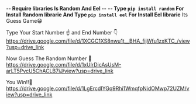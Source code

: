 **-- Require libraries Is Random And Eel --**
**-- Type ```pip install random``` For Install Random librarie And Type ```pip install eel``` For Install Eel librarie**
Its Guess Game😁

Type Your Start Number ☝️ and End Number 👇
https://drive.google.com/file/d/1XCGC1XS8nwu1t__BHA_fijWfu1zxKTC_/view?usp=drive_link

Now Guess The Random Number 🧐
https://drive.google.com/file/d/1xUIrDicAsUsM-arLT5PvcU5ChACLB7iJ/view?usp=drive_link

You Win!!🥳
https://drive.google.com/file/d/1LgErcdIYGq9Rhi1WmqfpNidOMwp72UZM/view?usp=drive_link
